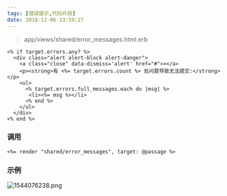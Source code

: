 ```yaml
---
tags: [错误提示,代码片段]
date: 2018-12-06 13:59:27
---
```


> app/views/shared/error_messages.html.erb

```erb
<% if target.errors.any? %>
  <div class="alert alert-block alert-danger">
    <a class="close" data-dismiss='alert' href="#">×</a>
    <p><strong>有 <%= target.errors.count %> 处问题导致无法提交:</strong></p>
    <ul>
      <% target.errors.full_messages.each do |msg| %>
       <li><%= msg %></li>
      <% end %>
    </ul>
  </div>
<% end %>
```

### 调用

```erb
<%= render "shared/error_messages", target: @passage %>
```

### 示例

![1544076238.png](https://i.loli.net/2018/12/06/5c08bbf4b22f1.png?filename=1544076238.png)
